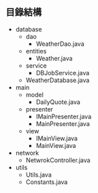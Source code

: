 ## 目錄結構

- database
  - dao
    - WeatherDao.java
  - entities
    - Weather.java
  - service
    - DBJobService.java
  - WeatherDatabase.java
- main
  - model
    - DailyQuote.java
  - presenter
    - IMainPresenter.java
    - MainPresenter.java
  - view
    - IMainView.java
    - MainView.java
- network
  - NetwrokController.java
- utils
  - Utils.java
  - Constants.java